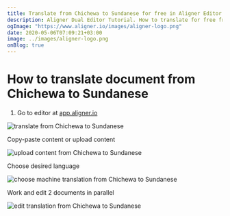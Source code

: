 ```yaml
---
title: Translate from Chichewa to Sundanese for free in Aligner Editor
description: Aligner Dual Editor Tutorial. How to translate for free from Chichewa to Sundanese. Aligner is multilingual document management platform. 
ogImage: "https://www.aligner.io/images/aligner-logo.png"
date: 2020-05-06T07:09:21+03:00
image: ../images/aligner-logo.png
onBlog: true
---
```


# How to translate document from Chichewa to Sundanese

1. Go to editor at [app.aligner.io](https://app.aligner.io "Aligner App web page")

![translate from Chichewa to Sundanese](../aligner-blank-editor.png "translate from Chichewa to Sundanese")

Copy-paste content or upload content

![upload content from Chichewa to Sundanese](../aligner-uploaded-document.png "upload content from Chichewa to Sundanese")

Choose desired language

![choose machine translation from Chichewa to Sundanese](../aligner-language-dropdown.png "choose machine translation from Chichewa to Sundanese")

Work and edit 2 documents in parallel

![edit translation from Chichewa to Sundanese](../aligner-double-sitded-editor.png "edit translation from Chichewa to Sundanese")

